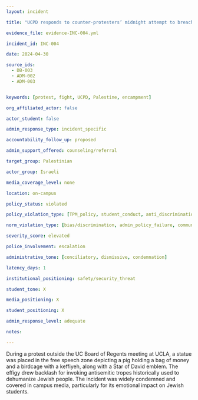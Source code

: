 ```yaml
---
layout: incident

title: "UCPD responds to counter-protesters’ midnight attempt to breach encampment"

evidence_file: evidence-INC-004.yml

incident_id: INC-004

date: 2024-04-30

source_ids:
  - DB-003
  - ADM-002
  - ADM-003


keywords: [protest, fight, UCPD, Palestine, encampment] 

org_affiliated_actor: false 

actor_student: false

admin_response_type: incident_specific

accountability_follow_up: proposed

admin_support_offered: counseling/referral

target_group: Palestinian

actor_group: Israeli

media_coverage_level: none

location: on-campus

policy_status: violated

policy_violation_type: [TPM_policy, student_conduct, anti_discrimination (?), non-affiliate]

norm_violation_type: [bias/discrimination, admin_policy_failure, community_harm, individual_harm]

severity_score: elevated

police_involvement: escalation

administrative_tone: [conciliatory, dismissive, condemnation]

latency_days: 1

institutional_positioning: safety/security_threat

student_tone: X 

media_positioning: X

student_positioning: X

admin_response_level: adequate

notes: 

---
```


During a protest outside the UC Board of Regents meeting at UCLA, a statue was placed in the free speech zone depicting a pig holding a bag of money and a birdcage with a keffiyeh, along with a Star of David emblem. The effigy drew backlash for invoking antisemitic tropes historically used to dehumanize Jewish people. The incident was widely condemned and covered in campus media, particularly for its emotional impact on Jewish students.

